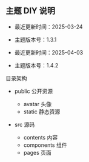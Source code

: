 ## 主题 DIY 说明

- 最近更新时间：2025-03-24
- 主题版本号：1.3.1

- 最近更新时间：2025-04-03
- 主题版本号：1.4.2


目录架构
- public 公开资源
    - avatar 头像
    - static 静态资源

- src 源码
    - contents 内容
    - components 组件
    - pages 页面